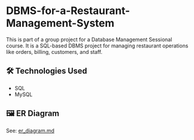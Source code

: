 # DBMS-for-a-Restaurant-Management-System
This is part of a group project for a Database Management Sessional course. It is a SQL-based DBMS project for managing restaurant operations like orders, billing, customers, and staff.



## 🛠️ Technologies Used
- SQL
- MySQL 

## 🖼️ ER Diagram
See: [er_diagram.md](./er_diagram.md)

